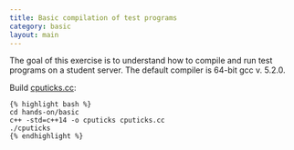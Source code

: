 ```yaml
---
title: Basic compilation of test programs
category: basic
layout: main
---
```


The goal of this exercise is to understand how to compile and run test
programs on a student server. The default compiler is 64-bit gcc v. 5.2.0.

Build [cputicks.cc]({{exercises_repo}}/exercises/basic/cputicks.cc):

	{% highlight bash %}
    cd hands-on/basic
    c++ -std=c++14 -o cputicks cputicks.cc
    ./cputicks
	{% endhighlight %}
